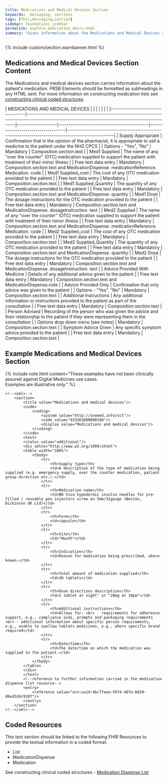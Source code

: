```yaml
---
title: Medications and Medical Devices Section
keywords:  messaging, sections
tags: [fhir,messaging,section]
sidebar: foundations_sidebar
permalink: explore_medication_dmirs.html
summary: "Gives information about the Medications and Medical Devices section"
---
```


{% include custom/section.warnbanner.html %}

## Medications and Medical Devices Section Content ##
The Medications and medical devices section carries information about the patient's medication. PRSB Elements should be formatted as subheadings in any HTML sent. For more information on constructing medication lists see [constructing clinical coded structures](build_medication_dispense_list.html).

| MEDICATIONS   AND MEDICAL DEVICES   | |             | |                                  |                                                                            |                                                                                |
|-----------------------------------|------------------------------------------------------------------------------------------------------------------------------------------------------|--------------------|---------------------------------------------|------------------------------------|-----------------------------------------------------------------------------------------------------|
|     Supply Appropriate             |     Confirmation   that in the opinion of the pharmacist, it is appropriate to sell a medicine   to the patient under the NHS CPCS                   |                    |     Options   - "Yes", "No"                 |     Mandatory                      |     Composition.section.text                                                                        |
|     Med1 Supplied                  |     The name of any   "over the counter" (OTC) medication supplied to support the patient   with treatment of their minor illness                    |                    |     Free text data   entry                  |     Mandatory                      |     Composition.section.text and     MedicationDispense.   medicationReference. Medication. code    |
|     Med1 Supplied_cost             |     The cost of any   OTC medication  provided to the patient                                                                                        |                    |     Free text data   entry                  |     Mandatory                      |     Composition.section.text                                                                        |
|     Med1 Supplied_Quantity         |     The quantity of   any OTC medication provided to the patient                                                                                     |                    |     Free text data   entry                  |     Mandatory                      |     Composition.section.text and     MedicationDispense.   quantity                                 |
|     Med1 Dose                      |     The dosage   instructions for the OTC medication provided to the patient                                                                         |                    |     Free text data   entry                  |     Mandatory                      |     Composition.section.text and     MedicationDispense.   dosageInstruction. text                  |
|     Med2 Supplied                  |     The name of any   "over the counter" (OTC) medication supplied to support the patient   with treatment of their minor illness                    |                    |     Free text data   entry                  |     Mandatory                      |     Composition.section.text and     MedicationDispense.   medicationReference. Medication. code    |
|     Med2 Supplied_cost             |     The cost of any   OTC medication  provided to the patient                                                                                        |                    |     Free text data   entry                  |     Mandatory                      |     Composition.section.text                                                                        |
|     Med2 Supplied_Quantity         |     The quantity of   any OTC medication provided to the patient                                                                                     |                    |     Free text data   entry                  |     Mandatory                      |     Composition.section.text and     MedicationDispense.   quantity                                 |
|     Med2 Dose                      |     The dosage   instructions for the OTC medication provided to the patient                                                                         |                    |     Free text data   entry                  |     Mandatory                      |     Composition.section.text and     MedicationDispense.   dosageInstruction. text                  |
|     Advice Provided With Medicine    |     Details of any   additional advice given to the patient                                                                                          |                    |     Free text data   entry                  |     Mandatory                      |     Composition.section.text and     MedicationDispense.note                                        |
|     Advice Provided Only            |     Confirmation   that only advice was given to the patient                                                                                         |                    |     Options - "Yes",   "No"                 |     Mandatory                      |     Composition.section.text                                                                        |
|     Additional Instructions        |     Any additional   information or instructions provided to the patient as part of the   consultation                                               |                    |     Free text data   entry                  |     Mandatory                      |     Composition.section.text                                                                        |
|     Person Advised                 |     Recording of the   person who was given the advice and their relationship to the patient if they   were representing them in the consultation    |                    |     Options drop   down menu (see notes)    |     Mandatory                      |     Composition.section.text                                                                        |
|     Symptom Advice Given            |     Any specific   symptom advice provided to the patient                                                                                            |                    |     Free text data   entry                  |     Mandatory                      |     Composition.section.text                                                                        |



## Example Medications and Medical Devices Section ##

{% include note.html content="These examples have not been clinically assured against Digital Medicines use cases.<br/>Examples are illustrative only." %}

```
<!--<xml>-->
	<section>
		<title value="Medications and medical devices"/>
		<code>
			<coding>
				<system value="http://snomed.info/sct"/>
				<code value="933361000000108"/>
				<display value="Medications and medical devices"/>
			</coding>
		</code>
		<text>
		<status value="additional"/>
		<div xmlns="http://www.w3.org/1999/xhtml">
		<table width="100%">
			<tbody>
				<tr>
					<th>Supply type</th>
					<td>A description of the type of medication being supplied (e.g. emergency supply, over the counter medication, patient group direction etc.).</td>
				</tr>
				<tr>
					<th>Medication name</th>
					<td>BD Viva hypodermic insulin needles for pre-filled / reusable pen injectors screw on 5mm/31gauge (Becton, Dickinson UK Ltd)</td>
				</tr>
				<tr>
					<th>Form</th>
					<td>capsule</td>
				</tr>
				<tr>
					<th>Site</th>
					<td>"Mouth"</td>
				</tr>
				<tr>
					<th>Indication</th>
					<td>Reason for medication being prescribed, where known.</td>
				</tr>
				<tr>
					<th>Total amount of medication supplied</th>
					<td>30 tablets</td>
				</tr>
				<tr>
					<th>Dose directions description</th>
					<td>I tablet at night" or "20mg at 10pm"</td>
				</tr>
				<tr>
					<th>Additional instructions</th>
					<td>Allows for: <br> - requirements for adherence support, e.g., compliance aids, prompts and packaging requirements <br> - additional information about specific person requirements, e.g., unable to swallow tablets.medicines, e.g., where specific brand required</td>
				</tr>
				<tr>
					<th>Date/time</th>
					<td>The date/time on which the medication was supplied to the patient.</td>
				</tr>
			</tbody>
		</table>
		</div>
		</text>
		<!--reference to further information carried in the medication dispense list resource-->
		<entry>
			<reference value="urn:uuid:4bc7faea-5974-407a-b658-d6ed1d4c9187"/>
		</entry>
	</section>
<!--</xml>-->
```

## Coded Resources ##

This text section should be linked to the following FHIR Resources to provide the textual information in a coded format.

- List
- MedicationDispense
- Medication
 
See constructing clinical coded structures - [Medication Dispense List](build_medication_dispense_list.html)